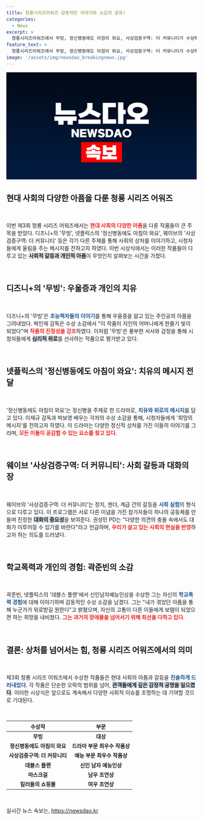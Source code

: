 ```yaml
---
title: 청룡시리즈어워즈 감동적인 이야기와 소감의 공유!
categories:
  - News
excerpt: >
  청룡시리즈어워즈에서 무빙, 정신병동에도 아침이 와요, 사상검증구역: 더 커뮤니티가 수상하며 현대 사회의 다양한 아픔을 조명했다. 수상 소감에서 감독과 배우들은 우울증, 학교폭력 등 깊은 이야기를 나누며 공감과 위로의 메시지를 전했다.
feature_text: >
  청룡시리즈어워즈에서 무빙, 정신병동에도 아침이 와요, 사상검증구역: 더 커뮤니티가 수상하며 현대 사회의 다양한 아픔을 조명했다. 수상 소감에서 감독과 배우들은 우울증, 학교폭력 등 깊은 이야기를 나누며 공감과 위로의 메시지를 전했다.
image: '/assets/img/newsdao_breakingnews.jpg'
---
```


<p><img src="/assets/img/newsdao_breakingnews.jpg" alt="implanttips 속보" /></p>

<h2 data-ke-size="size26">현대 사회의 다양한 아픔을 다룬 청룡 시리즈 어워즈</h2>

<p data-ke-size="size16">&nbsp;</p>

<p>이번 제3회 청룡 시리즈 어워즈에서는 <b><span style="color: #ee2323;">현대 사회의 다양한 아픔</span></b>을 다룬 작품들이 큰 주목을 받았다. 디즈니+의 '무빙', 넷플릭스의 '정신병동에도 아침이 와요', 웨이브의 '사상검증구역: 더 커뮤니티' 등은 각기 다른 주제를 통해 사회의 상처를 이야기하고, 시청자들에게 울림을 주는 메시지를 전하고자 하였다. 이번 시상식에서는 이러한 작품들이 다루고 있는 <b><span style="background-color: #21538527;">사회적 갈등과 개인적 아픔</span></b>이 무엇인지 살펴보는 시간을 가졌다. </p>

<p data-ke-size="size16">&nbsp;</p>

<h2 data-ke-size="size26">디즈니+의 '무빙': 우울증과 개인의 치유</h2>

<p data-ke-size="size16">&nbsp;</p>

<p>디즈니+의 '무빙'은 <b><span style="color: #1a5490;">초능력자들의 이야기</span></b>를 통해 우울증을 앓고 있는 주인공의 아픔을 그려내었다. 박인제 감독은 수상 소감에서 "이 작품이 지인의 어머니에게 한줄기 빛이 되었다"며 <b><span style="color: #ee2323;">작품의 진정성을 강조</span></b>하였다. 이처럼 '무빙'은 풍부한 서사와 감정을 통해 시청자들에게 <b><span style="background-color: #21538527;">심리적 위로</span></b>를 선사하는 작품으로 평가받고 있다. </p>

<p data-ke-size="size16">&nbsp;</p>

<h2 data-ke-size="size26">넷플릭스의 '정신병동에도 아침이 와요': 치유의 메시지 전달</h2>

<p data-ke-size="size16">&nbsp;</p>

<p>'정신병동에도 아침이 와요'는 정신병을 주제로 한 드라마로, <b><span style="color: #1a5490;">치유와 위로의 메시지</span></b>를 담고 있다. 이재규 감독과 박보영 배우는 각자의 수상 소감을 통해, 시청자들에게 '희망의 메시지'를 전하고자 하였다. 이 드라마는 다양한 정신적 상처를 가진 이들의 이야기를 그리며, <b><span style="color: #ee2323;">모든 이들이 공감할 수 있는 요소를 찾고 있다</span></b>. </p>

<p data-ke-size="size16">&nbsp;</p>

<h2 data-ke-size="size26">웨이브 '사상검증구역: 더 커뮤니티': 사회 갈등과 대화의 장</h2>

<p data-ke-size="size16">&nbsp;</p>

<p>웨이브의 '사상검증구역: 더 커뮤니티'는 정치, 젠더, 계급 간의 갈등을 <b><span style="color: #1a5490;">사회 실험</span></b>의 형식으로 다루고 있다. 이 프로그램은 서로 다른 이념을 가진 참가자들이 하나의 공동체를 만들며 진정한 <b><span style="background-color: #21538527;">대화의 중요성</span></b>을 보여준다. 권성민 PD는 "다양한 의견의 충돌 속에서도 대화가 이루어질 수 있기를 바란다"라고 언급하며, <b><span style="color: #ee2323;">우리가 살고 있는 사회의 현실을 반영</span></b>하고자 하는 의도를 드러냈다. </p>

<p data-ke-size="size16">&nbsp;</p>

<h2 data-ke-size="size26">학교폭력과 개인의 경험: 곽준빈의 소감</h2>

<p data-ke-size="size16">&nbsp;</p>

<p>곽준빈, 넷플릭스의 '데블스 플랜'에서 신인남자예능인상을 수상한 그는 자신의 <b><span style="color: #1a5490;">학교폭력 경험</span></b>에 대해 이야기하며 감동적인 수상 소감을 남겼다. 그는 "내가 겪었던 아픔을 통해 누군가가 위로받길 원한다"고 밝혔으며, 자신의 고통이 다른 이들에게 보탬이 되었으면 하는 희망을 내비쳤다. <b><span style="color: #ee2323;">그는 과거의 장애물을 넘어서기 위해 최선을 다하고 있다</span></b>. </p>

<p data-ke-size="size16">&nbsp;</p>

<h2 data-ke-size="size26">결론: 상처를 넘어서는 힘, 청룡 시리즈 어워즈에서의 의미</h2>

<p data-ke-size="size16">&nbsp;</p>

<p>제3회 청룡 시리즈 어워즈에서 수상한 작품들은 현대 사회의 아픔과 갈등을 <b><span style="color: #1a5490;">진솔하게 드러내었다</span></b>. 각 작품은 단순한 오락의 범위를 넘어, <b><span style="background-color: #21538527;">관객들에게 깊은 감정적 공명을 일으켰다</span></b>. 이러한 시상식은 앞으로도 계속해서 다양한 사회적 이슈를 조명하는 데 기여할 것으로 기대된다. </p>

<p data-ke-size="size16">&nbsp;</p>

<table style="border-collapse:collapse;width:100%;">
    <thead>
        <tr>
            <th style="text-align:center;width:50%;"><b>수상작</b></th>
            <th style="text-align:center;width:50%;"><b>부문</b></th>
        </tr>
    </thead>
    <tbody>
        <tr>
            <td style="text-align: center; height: 17px;"><b>무빙</b></td>
            <td style="text-align: center; height: 17px;"><b>대상</b></td>
        </tr>
        <tr>
            <td style="text-align: center; height: 17px;"><b>정신병동에도 아침이 와요</b></td>
            <td style="text-align: center; height: 17px;"><b>드라마 부문 최우수 작품상</b></td>
        </tr>
        <tr>
            <td style="text-align: center; height: 17px;"><b>사상검증구역: 더 커뮤니티</b></td>
            <td style="text-align: center; height: 17px;"><b>예능 부문 최우수 작품상</b></td>
        </tr>
        <tr>
            <td style="text-align: center; height: 17px;"><b>데블스 플랜</b></td>
            <td style="text-align: center; height: 17px;"><b>신인 남자 예능인상</b></td>
        </tr>
        <tr>
            <td style="text-align: center; height: 17px;"><b>마스크걸</b></td>
            <td style="text-align: center; height: 17px;"><b>남우 조연상</b></td>
        </tr>
        <tr>
            <td style="text-align: center; height: 17px;"><b>킬러들의 쇼핑몰</b></td>
            <td style="text-align: center; height: 17px;"><b>여우 조연상</b></td>
        </tr>
    </tbody>
</table>

<p data-ke-size="size16">&nbsp;</p>
실시간 뉴스 속보는, <a href="https://newsdao.kr" rel="dofollow">https://newsdao.kr</a>



